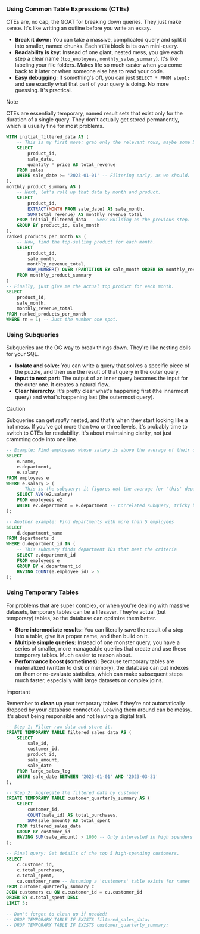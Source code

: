 ### Using Common Table Expressions (CTEs)

CTEs are, no cap, the GOAT for breaking down queries. They just make sense. It's like writing an outline before you write an essay.

*   **Break it down:** You can take a massive, complicated query and split it into smaller, named chunks. Each `WITH` block is its own mini-query.
*   **Readability is key:** Instead of one giant, nested mess, you give each step a clear name (`top_employees`, `monthly_sales_summary`). It's like labeling your file folders. Makes life so much easier when you come back to it later or when someone else has to read your code.
*   **Easy debugging:** If something's off, you can just `SELECT * FROM step1;` and see exactly what that part of your query is doing. No more guessing. It's practical.

> [!NOTE]
> CTEs are essentially temporary, named result sets that exist only for the duration of a single query. They don't actually get stored permanently, which is usually fine for most problems.

```sql
WITH initial_filtered_data AS (
    -- This is my first move: grab only the relevant rows, maybe some basic calculations.
    SELECT
        product_id,
        sale_date,
        quantity * price AS total_revenue
    FROM sales
    WHERE sale_date >= '2023-01-01' -- Filtering early, as we should.
),
monthly_product_summary AS (
    -- Next, let's roll up that data by month and product.
    SELECT
        product_id,
        EXTRACT(MONTH FROM sale_date) AS sale_month,
        SUM(total_revenue) AS monthly_revenue_total
    FROM initial_filtered_data -- See? Building on the previous step.
    GROUP BY product_id, sale_month
),
ranked_products_per_month AS (
    -- Now, find the top-selling product for each month.
    SELECT
        product_id,
        sale_month,
        monthly_revenue_total,
        ROW_NUMBER() OVER (PARTITION BY sale_month ORDER BY monthly_revenue_total DESC) AS rn
    FROM monthly_product_summary
)
-- Finally, just give me the actual top product for each month.
SELECT
    product_id,
    sale_month,
    monthly_revenue_total
FROM ranked_products_per_month
WHERE rn = 1; -- Just the number one spot.
```

### Using Subqueries

Subqueries are the OG way to break things down. They're like nesting dolls for your SQL.

*   **Isolate and solve:** You can write a query that solves a specific piece of the puzzle, and then use the result of that query in the outer query.
*   **Input to next part:** The output of an inner query becomes the input for the outer one. It creates a natural flow.
*   **Clear hierarchy:** It's pretty clear what's happening first (the innermost query) and what's happening last (the outermost query).

> [!CAUTION]
> Subqueries can get *really* nested, and that's when they start looking like a hot mess. If you've got more than two or three levels, it's probably time to switch to CTEs for readability. It's about maintaining clarity, not just cramming code into one line.

```sql
-- Example: Find employees whose salary is above the average of their department
SELECT
    e.name,
    e.department,
    e.salary
FROM employees e
WHERE e.salary > (
    -- This is the subquery: it figures out the average for 'this' department
    SELECT AVG(e2.salary)
    FROM employees e2
    WHERE e2.department = e.department -- Correlated subquery, tricky but effective
);

-- Another example: Find departments with more than 5 employees
SELECT
    d.department_name
FROM departments d
WHERE d.department_id IN (
    -- This subquery finds department IDs that meet the criteria
    SELECT e.department_id
    FROM employees e
    GROUP BY e.department_id
    HAVING COUNT(e.employee_id) > 5
);
```

### Using Temporary Tables

For problems that are super complex, or when you're dealing with massive datasets, temporary tables can be a lifesaver. They're actual (but temporary) tables, so the database can optimize them better.

*   **Store intermediate results:** You can literally save the result of a step into a table, give it a proper name, and then build on it.
*   **Multiple simple queries:** Instead of one monster query, you have a series of smaller, more manageable queries that create and use these temporary tables. Much easier to reason about.
*   **Performance boost (sometimes):** Because temporary tables are materialized (written to disk or memory), the database can put indexes on them or re-evaluate statistics, which can make subsequent steps much faster, especially with large datasets or complex joins.

> [!IMPORTANT]
> Remember to **clean up** your temporary tables if they're not automatically dropped by your database connection. Leaving them around can be messy. It's about being responsible and not leaving a digital trail.

```sql
-- Step 1: Filter raw data and store it.
CREATE TEMPORARY TABLE filtered_sales_data AS (
    SELECT
        sale_id,
        customer_id,
        product_id,
        sale_amount,
        sale_date
    FROM large_sales_log
    WHERE sale_date BETWEEN '2023-01-01' AND '2023-03-31'
);

-- Step 2: Aggregate the filtered data by customer.
CREATE TEMPORARY TABLE customer_quarterly_summary AS (
    SELECT
        customer_id,
        COUNT(sale_id) AS total_purchases,
        SUM(sale_amount) AS total_spent
    FROM filtered_sales_data
    GROUP BY customer_id
    HAVING SUM(sale_amount) > 1000 -- Only interested in high spenders
);

-- Final query: Get details of the top 5 high-spending customers.
SELECT
    c.customer_id,
    c.total_purchases,
    c.total_spent,
    cu.customer_name -- Assuming a 'customers' table exists for names
FROM customer_quarterly_summary c
JOIN customers cu ON c.customer_id = cu.customer_id
ORDER BY c.total_spent DESC
LIMIT 5;

-- Don't forget to clean up if needed!
-- DROP TEMPORARY TABLE IF EXISTS filtered_sales_data;
-- DROP TEMPORARY TABLE IF EXISTS customer_quarterly_summary;
```
